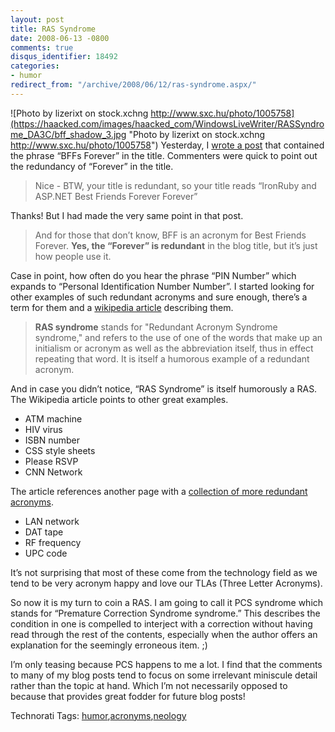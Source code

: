 ```yaml
---
layout: post
title: RAS Syndrome
date: 2008-06-13 -0800
comments: true
disqus_identifier: 18492
categories:
- humor
redirect_from: "/archive/2008/06/12/ras-syndrome.aspx/"
---
```


![Photo by lizerixt on stock.xchng
http://www.sxc.hu/photo/1005758](https://haacked.com/images/haacked_com/WindowsLiveWriter/RASSyndrome_DA3C/bff_shadow_3.jpg "Photo by lizerixt on stock.xchng http://www.sxc.hu/photo/1005758")
Yesterday, I [wrote a
post](https://haacked.com/archive/2008/06/12/ironruby-and-asp.net-bffs-forever.aspx "IronRuby and ASP.NET")
that contained the phrase “BFFs Forever” in the title. Commenters were
quick to point out the redundancy of “Forever” in the title.

> Nice - BTW, your title is redundant, so your title reads “IronRuby and
> ASP.NET Best Friends Forever Forever”

Thanks! But I had made the very same point in that post.

> And for those that don’t know, BFF is an acronym for Best Friends
> Forever. **Yes, the “Forever” is redundant** in the blog title, but
> it’s just how people use it.

Case in point, how often do you hear the phrase “PIN Number” which
expands to “Personal Identification Number Number”. I started looking
for other examples of such redundant acronyms and sure enough, there’s a
term for them and a [wikipedia
article](http://en.wikipedia.org/wiki/RAS_syndrome "RAS Syndrome on Wikipedia")
describing them.

> **RAS syndrome** stands for "Redundant Acronym Syndrome syndrome," and
> refers to the use of one of the words that make up an initialism or
> acronym as well as the abbreviation itself, thus in effect repeating
> that word. It is itself a humorous example of a redundant acronym.

And in case you didn’t notice, “RAS Syndrome” is itself humorously a
RAS. The Wikipedia article points to other great examples.

-   ATM machine
-   HIV virus
-   ISBN number
-   CSS style sheets
-   Please RSVP
-   CNN Network

The article references another page with a [collection of more redundant
acronyms](http://www.nanday.com/rap/ "RAS collection").

-   LAN network
-   DAT tape
-   RF frequency
-   UPC code

It’s not surprising that most of these come from the technology field as
we tend to be very acronym happy and love our TLAs (Three Letter
Acronyms).

So now it is my turn to coin a RAS. I am going to call it PCS syndrome
which stands for “Premature Correction Syndrome syndrome.” This
describes the condition in one is compelled to interject with a
correction without having read through the rest of the contents,
especially when the author offers an explanation for the seemingly
erroneous item. ;)

I’m only teasing because PCS happens to me a lot. I find that the
comments to many of my blog posts tend to focus on some irrelevant
miniscule detail rather than the topic at hand. Which I’m not
necessarily opposed to because that provides great fodder for future
blog posts!

Technorati Tags:
[humor](http://technorati.com/tags/humor),[acronyms](http://technorati.com/tags/acronyms),[neology](http://technorati.com/tags/neology)

